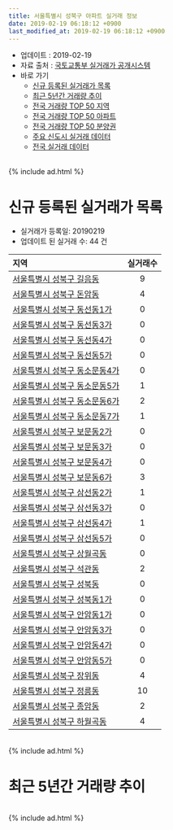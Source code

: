 ```yaml
---
title: 서울특별시 성북구 아파트 실거래 정보
date: 2019-02-19 06:18:12 +0900
last_modified_at: 2019-02-19 06:18:12 +0900
---
```


* 업데이트 : 2019-02-19
* 자료 출처 : [국토교통부 실거래가 공개시스템](http://rt.molit.go.kr)
* 바로 가기
    * [신규 등록된 실거래가 목록](#신규-등록된-실거래가-목록)
    * [최근 5년간 거래량 추이](#최근-5년간-거래량-추이)
    * [전국 거래량 TOP 50 지역](https://ayogom.github.io/apt-trade-info/최근-3개월-전국에서-가장-거래가-많이-발생한-지역)
    * [전국 거래량 TOP 50 아파트](https://ayogom.github.io/apt-trade-info/최근-3개월-전국에서-가장-거래가-많이-발생한-아파트)
    * [전국 거래량 TOP 50 분양권](https://ayogom.github.io/apt-trade-info/최근-3개월-전국에서-가장-거래가-많이-발생한-분양권)
    * [주요 신도시 실거래 데이터](https://ayogom.github.io/apt-trade-info/주요-신도시)
    * [전국 실거래 데이터](https://ayogom.github.io/apt-trade-info/전국)

<br>
{% include ad.html %}
<br>

# 신규 등록된 실거래가 목록
* 실거래가 등록일: 20190219
* 업데이트 된 실거래 수: 44 건


|지역|실거래수|
|:---|:---:|
|[서울특별시 성북구 길음동](https://ayogom.github.io/apt-trade-info/서울특별시-성북구-길음동)|9|
|[서울특별시 성북구 돈암동](https://ayogom.github.io/apt-trade-info/서울특별시-성북구-돈암동)|4|
|[서울특별시 성북구 동선동1가](https://ayogom.github.io/apt-trade-info/서울특별시-성북구-동선동1가)|0|
|[서울특별시 성북구 동선동3가](https://ayogom.github.io/apt-trade-info/서울특별시-성북구-동선동3가)|0|
|[서울특별시 성북구 동선동4가](https://ayogom.github.io/apt-trade-info/서울특별시-성북구-동선동4가)|0|
|[서울특별시 성북구 동선동5가](https://ayogom.github.io/apt-trade-info/서울특별시-성북구-동선동5가)|0|
|[서울특별시 성북구 동소문동4가](https://ayogom.github.io/apt-trade-info/서울특별시-성북구-동소문동4가)|0|
|[서울특별시 성북구 동소문동5가](https://ayogom.github.io/apt-trade-info/서울특별시-성북구-동소문동5가)|1|
|[서울특별시 성북구 동소문동6가](https://ayogom.github.io/apt-trade-info/서울특별시-성북구-동소문동6가)|2|
|[서울특별시 성북구 동소문동7가](https://ayogom.github.io/apt-trade-info/서울특별시-성북구-동소문동7가)|1|
|[서울특별시 성북구 보문동2가](https://ayogom.github.io/apt-trade-info/서울특별시-성북구-보문동2가)|0|
|[서울특별시 성북구 보문동3가](https://ayogom.github.io/apt-trade-info/서울특별시-성북구-보문동3가)|0|
|[서울특별시 성북구 보문동4가](https://ayogom.github.io/apt-trade-info/서울특별시-성북구-보문동4가)|0|
|[서울특별시 성북구 보문동6가](https://ayogom.github.io/apt-trade-info/서울특별시-성북구-보문동6가)|3|
|[서울특별시 성북구 삼선동2가](https://ayogom.github.io/apt-trade-info/서울특별시-성북구-삼선동2가)|1|
|[서울특별시 성북구 삼선동3가](https://ayogom.github.io/apt-trade-info/서울특별시-성북구-삼선동3가)|0|
|[서울특별시 성북구 삼선동4가](https://ayogom.github.io/apt-trade-info/서울특별시-성북구-삼선동4가)|1|
|[서울특별시 성북구 삼선동5가](https://ayogom.github.io/apt-trade-info/서울특별시-성북구-삼선동5가)|0|
|[서울특별시 성북구 상월곡동](https://ayogom.github.io/apt-trade-info/서울특별시-성북구-상월곡동)|0|
|[서울특별시 성북구 석관동](https://ayogom.github.io/apt-trade-info/서울특별시-성북구-석관동)|2|
|[서울특별시 성북구 성북동](https://ayogom.github.io/apt-trade-info/서울특별시-성북구-성북동)|0|
|[서울특별시 성북구 성북동1가](https://ayogom.github.io/apt-trade-info/서울특별시-성북구-성북동1가)|0|
|[서울특별시 성북구 안암동1가](https://ayogom.github.io/apt-trade-info/서울특별시-성북구-안암동1가)|0|
|[서울특별시 성북구 안암동3가](https://ayogom.github.io/apt-trade-info/서울특별시-성북구-안암동3가)|0|
|[서울특별시 성북구 안암동4가](https://ayogom.github.io/apt-trade-info/서울특별시-성북구-안암동4가)|0|
|[서울특별시 성북구 안암동5가](https://ayogom.github.io/apt-trade-info/서울특별시-성북구-안암동5가)|0|
|[서울특별시 성북구 장위동](https://ayogom.github.io/apt-trade-info/서울특별시-성북구-장위동)|4|
|[서울특별시 성북구 정릉동](https://ayogom.github.io/apt-trade-info/서울특별시-성북구-정릉동)|10|
|[서울특별시 성북구 종암동](https://ayogom.github.io/apt-trade-info/서울특별시-성북구-종암동)|2|
|[서울특별시 성북구 하월곡동](https://ayogom.github.io/apt-trade-info/서울특별시-성북구-하월곡동)|4|


<br>
{% include ad.html %}
<br>

# 최근 5년간 거래량 추이


<div style="width:100%;">
    <canvas id="deal_progress" height="200"></canvas>
</div>

<script>
new Chart(document.getElementById("deal_progress"), {
    type: 'line',
    data: {
        labels: ['201402','201403','201404','201405','201406','201407','201408','201409','201410','201411','201412','201501','201502','201503','201504','201505','201506','201507','201508','201509','201510','201511','201512','201601','201602','201603','201604','201605','201606','201607','201608','201609','201610','201611','201612','201701','201702','201703','201704','201705','201706','201707','201708','201709','201710','201711','201712','201801','201802','201803','201804','201805','201806','201807','201808','201809','201810','201811','201812','201901','201902'],
        datasets: [{
            label: '매매',
            pointRadius: 1,
            data: [453, 472, 352, 300, 325, 366, 476, 470, 476, 370, 314, 493, 566, 867, 574, 519, 588, 629, 492, 489, 438, 283, 220, 217, 266, 355, 480, 434, 558, 536, 522, 620, 610, 322, 242, 155, 243, 366, 312, 473, 665, 703, 364, 403, 303, 393, 430, 649, 699, 792, 351, 325, 402, 379, 788, 410, 170, 109, 90, 68, 6],
            borderColor: "rgba(255, 201, 14, 1)",
            backgroundColor: "rgba(255, 201, 14, 0.5)",
            fill: false,
            lineTension: 0
        },{
            label: '전월세',
            pointRadius: 1,
            data: [560, 551, 465, 534, 530, 540, 588, 558, 631, 505, 550, 679, 588, 661, 507, 501, 0, 476, 431, 449, 468, 396, 462, 418, 495, 499, 393, 389, 431, 439, 439, 442, 481, 452, 503, 441, 562, 504, 408, 407, 404, 472, 401, 477, 368, 399, 433, 477, 453, 564, 377, 335, 375, 384, 442, 430, 463, 366, 374, 292, 94],
            borderColor: "rgba(0, 141, 185, 1)",
            backgroundColor: "rgba(0, 141, 185, 0.5)",
            fill: false,
            lineTension: 0
        }
        ]
    },
    options: {
        responsive: true,
        title: {
            display: false
        },
        tooltips: {
            mode: 'index',
            intersect: false
        },
        hover: {
            mode: 'nearest',
            intersect: true
        },
        scales: {
            xAxes: [{
                display: true,
                scaleLabel: {
                    display: true,
                    labelString: '년/월'
                }
            }],
            yAxes: [{
                display: true,
                ticks: {
                    suggestedMin: 0,
                },
                scaleLabel: {
                    display: true,
                    labelString: '실거래 수'
                }
            }]
        }
    }
});

</script>


<br>
{% include ad.html %}
<br>

